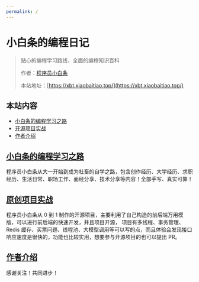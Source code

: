 ```yaml
---
permalink: /
---
```


# 小白条的编程日记

> 贴心的编程学习路线，全面的编程知识百科
>
> 作者：[程序员小白条](https://github.com/luoye6)
>
> 本站地址：[https://xbt.xiaobaitiao.top/](https://xbt.xiaobaitiao.top/)

## 本站内容

- [小白条的编程学习之路](/自学之路)
- [开源项目实战](/项目实战)
- [作者介绍](/作者)




## [小白条的编程学习之路](/自学之路)

程序员小白条从大一开始到成为社畜的自学之路，包含创作经历、大学经历、求职经历、生活日常、职场工作、面经分享、技术分享等内容！全部手写、真实可靠！



## [原创项目实战](/项目实战)

程序员小白条从 0 到 1 制作的开源项目，主要利用了自己构造的前后端万用模版，可以进行前后端的快速开发，并且项目开源，
项目有多线程、事务管理、Redis 缓存、买票问题、线程池、大模型调用等可以写的点，而且体验会发现接口响应速度是很快的，功能也比较实用，想要参与开源项目的也可以提出 PR。


## [作者介绍](/作者)

感谢关注！共同进步！
